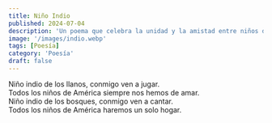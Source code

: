 ```yaml
---
title: Niño Indio
published: 2024-07-04
description: 'Un poema que celebra la unidad y la amistad entre niños de diversas culturas en América, invitando a un niño indio de los llanos y otro de los bosques a jugar y cantar juntos.'
image: '/images/indio.webp'
tags: [Poesía]
category: 'Poesía'
draft: false
---
```


Niño indio de los llanos, conmigo ven a jugar.  
Todos los niños de América siempre nos hemos de amar.  
Niño indio de los bosques, conmigo ven a cantar.  
Todos los niños de América haremos un solo hogar.
